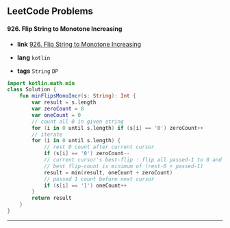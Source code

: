 ## LeetCode Problems



#### 926. Flip String to Monotone Increasing

- **link**  [926. Flip String to Monotone Increasing](https://leetcode.com/problems/flip-string-to-monotone-increasing/)

- **lang**  `kotlin` 
- **tags** `String` `DP`

```kotlin
import kotlin.math.min
class Solution {
    fun minFlipsMonoIncr(s: String): Int {
        var result = s.length
        var zeroCount = 0
        var oneCount = 0
        // count all 0 in given string
        for (i in 0 until s.length) if (s[i] == '0') zeroCount++
        // iterate
        for (i in 0 until s.length) {
            // rest 0 count after current cursor
            if (s[i] == '0') zeroCount--
            // current cursor's best-flip : flip all passed-1 to 0 and all rest-0 to 1
            // best flip-count is minimum of (rest-0 + passed-1)
            result = min(result, oneCount + zeroCount)
            // passed 1 count before next cursor
            if (s[i] == '1') oneCount++
        }
        return result
    }
}
```

---

